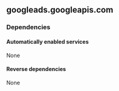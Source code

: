 ## googleads.googleapis.com

### Dependencies

#### Automatically enabled services

None

#### Reverse dependencies

None
